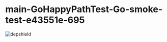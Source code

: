 # main-GoHappyPathTest-Go-smoke-test-e43551e-695

![depshield](https://staging.depshield.sonatype.org/badges/depshield-staging/main-GoHappyPathTest-Go-smoke-test-e43551e-695/depshield.svg)